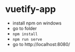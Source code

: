 # vuetify-app

* install npm on windows
* go to folder
* `npm install`
* `npm run serve`
* go to http://localhost:8080/
